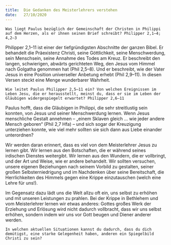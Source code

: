 ```yaml
---
title:  Die Gedanken des Meisterlehrers verstehen
date:   27/10/2020
---
```


`Was liegt Paulus bezüglich der Gemeinschaft der Christen in Philippi auf dem Herzen, als er ihnen seinen Brief schreibt? Philipper 2,1–4; 4,2–3`

Philipper 2,1–11 ist einer der tiefgründigsten Abschnitte der ganzen Bibel. Er behandelt die Präexistenz Christi, seine Göttlichkeit, seine Menschwerdung, sein Menschsein, seine Annahme des Todes am Kreuz. Er beschreibt den langen, schwierigen, abwärts gerichteten Weg, den Jesus vom Himmel nach Golgatha genommen hat (Phil 2,5–8). Und er beschreibt, wie der Vater Jesus in eine Position universeller Anbetung erhebt (Phil 2,9–11). In diesen Versen steckt eine Menge wunderbarer Wahrheit.

`Wie leitet Paulus Philipper 2,5–11 ein? Von welchen Ereignissen im Leben Jesu, die er herausstellt, meinst du, dass er sie im Leben der Gläubigen widergespiegelt erwartet? Philipper 2,6–11`

Paulus hofft, dass die Gläubigen in Philippi, die sehr streitlustig sein konnten, von Jesus und seiner Menschwerdung lernen. Wenn Jesus menschliche Gestalt annehmen – „einem Sklaven gleich … wie jeder andere Mensch geboren“ (Phil 2,7 Hfa) – und sich sogar der Kreuzigung unterziehen konnte, wie viel mehr sollten sie sich dann aus Liebe einander unterordnen?

Wir werden daran erinnert, dass es viel von dem Meisterlehrer Jesus zu lernen gibt. Wir lernen aus den Botschaften, die er während seines irdischen Dienstes weitergibt. Wir lernen aus den Wundern, die er vollbringt, und der Art und Weise, wie er andere behandelt. Wir sollten versuchen, unsere eigenen Beziehungen nach seinem Vorbild zu gestalten, seiner großen Selbsterniedrigung und im Nachdenken über seine Bereitschaft, die Herrlichkeiten des Himmels gegen eine Krippe einzutauschen (welch eine Lehre für uns!).

Im Gegensatz dazu lädt uns die Welt allzu oft ein, uns selbst zu erhöhen und mit unseren Leistungen zu prahlen. Bei der Krippe in Bethlehem und vom Meisterlehrer lernen wir etwas anderes: Gottes großes Werk der Erziehung und Erlösung wird nicht dadurch vollbracht, dass wir uns selbst erhöhen, sondern indem wir uns vor Gott beugen und Diener anderer werden.

`In welchen aktuellen Situationen kannst du dadurch, dass du dich demütigst, eine starke Gelegenheit haben, anderen ein Spiegelbild Christi zu sein?`